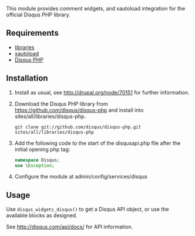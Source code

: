 This module provides comment widgets, and xautoload integration for the official
Disqus PHP library.

## Requirements

* [libraries][1]
* [xautoload][2]
* [Disqus PHP][3]

## Installation

 1. Install as usual, see http://drupal.org/node/70151 for further information.

 2. Download the Disqus PHP library from https://github.com/disqus/disqus-php and
    install into sites/all/libraries/disqus-php.

    `git clone git://github.com/disqus/disqus-php.git sites/all/libraries/disqus-php`

 3. Add the following code to the start of the disqusapi.php file after the
    initial opening php tag:

    ```php
    namespace Disqus;
    use \Exception;
    ```

 4. Configure the module at admin/config/services/disqus

## Usage

Use `disqus_widgets_disqus()` to get a Disqus API object, or use the available
blocks as designed.

See http://disqus.com/api/docs/ for API information.

[1]: https://drupal.org/project/libraries
[2]: https://drupal.org/project/xautoload
[3]: https://github.com/disqus/disqus-php
